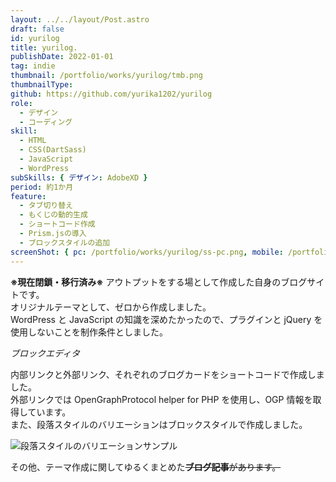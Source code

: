 ```yaml
---
layout: ../../layout/Post.astro
draft: false
id: yurilog
title: yurilog.
publishDate: 2022-01-01
tag: indie
thumbnail: /portfolio/works/yurilog/tmb.png
thumbnailType:
github: https://github.com/yurika1202/yurilog
role:
  - デザイン
  - コーディング
skill:
  - HTML
  - CSS(DartSass)
  - JavaScript
  - WordPress
subSkills: { デザイン: AdobeXD }
period: 約1か月
feature:
  - タブ切り替え
  - もくじの動的生成
  - ショートコード作成
  - Prism.jsの導入
  - ブロックスタイルの追加
screenShot: { pc: /portfolio/works/yurilog/ss-pc.png, mobile: /portfolio/works/yurilog/ss-mobile.png }
---
```


**※現在閉鎖・移行済み※**
アウトプットをする場として作成した自身のブログサイトです。  
オリジナルテーマとして、ゼロから作成しました。  
WordPress と JavaScript の知識を深めたかったので、プラグインと jQuery を使用しないことを制作条件としました。

_ブロックエディタ_

内部リンクと外部リンク、それぞれのブログカードをショートコードで作成しました。  
外部リンクでは OpenGraphProtocol helper for PHP を使用し、OGP 情報を取得しています。  
また、段落スタイルのバリエーションはブロックスタイルで作成しました。

![段落スタイルのバリエーションサンプル](/portfolio/works/yurilog/blockStyle.png)

その他、テーマ作成に関してゆるくまとめた~~**ブログ記事**があります。~~
